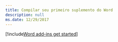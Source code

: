 ```yaml
---
title: Compilar seu primeiro suplemento do Word
description: null
ms.date: 12/29/2017
---
```


[!include[Word add-ins get started](../includes/file-get-started-word.md)]